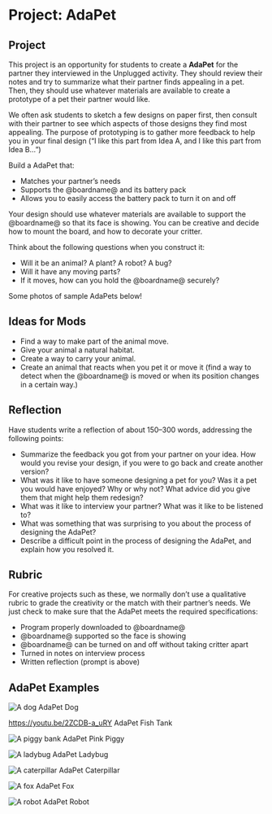 # Project: AdaPet

## Project

This project is an opportunity for students to create a **AdaPet** for the partner they interviewed in the Unplugged activity. They should review their notes and try to summarize what their partner finds appealing in a pet. Then, they should use whatever materials are available to create a prototype of a pet their partner would like.

We often ask students to sketch a few designs on paper first, then consult with their partner to see which aspects of those designs they find most appealing. The purpose of prototyping is to gather more feedback to help you in your final design (“I like this part from Idea A, and I like this part from Idea B…”)

Build a AdaPet that:

* Matches your partner’s needs
* Supports the @boardname@ and its battery pack
* Allows you to easily access the battery pack to turn it on and off

Your design should use whatever materials are available to support the @boardname@ so that its face is showing. You can be creative and decide how to mount the board, and how to decorate your critter.

Think about the following questions when you construct it:

* Will it be an animal? A plant? A robot? A bug?
* Will it have any moving parts?
* If it moves, how can you hold the @boardname@ securely?

Some photos of sample AdaPets below!

## Ideas for Mods

* Find a way to make part of the animal move.
* Give your animal a natural habitat.
* Create a way to carry your animal.
* Create an animal that reacts when you pet it or move it (find a way to detect when the @boardname@ is moved or when its position changes in a certain way.)

## Reflection

Have students write a reflection of about 150–300 words, addressing the following points:

* Summarize the feedback you got from your partner on your idea. How would you revise your design, if you were to go back and create another version?
* What was it like to have someone designing a pet for you? Was it a pet you would have enjoyed? Why or why not? What advice did you give them that might help them redesign?
* What was it like to interview your partner? What was it like to be listened to?
* What was something that was surprising to you about the process of designing the AdaPet?
* Describe a difficult point in the process of designing the AdaPet, and explain how you resolved it.

## Rubric

For creative projects such as these, we normally don’t use a qualitative rubric to grade the creativity or the match with their partner’s needs. We just check to make sure that the AdaPet meets the required specifications:

* Program properly downloaded to @boardname@
* @boardname@ supported so the face is showing
* @boardname@ can be turned on and off without taking critter apart
* Turned in notes on interview process
* Written reflection (prompt is above)

## AdaPet Examples

![A dog AdaPet](/static/courses/csintro/making/micropet-dog.jpg) Dog

https://youtu.be/2ZCDB-a_uRY AdaPet Fish Tank

![A piggy bank AdaPet](/static/courses/csintro/making/micropet-piggy-bank.jpg) Pink Piggy

![A ladybug AdaPet](/static/courses/csintro/making/micropet-ladybug.jpg) Ladybug

![A caterpillar AdaPet](/static/courses/csintro/making/micropet-caterpillar.jpg) Caterpillar

![A fox AdaPet](/static/courses/csintro/making/micropet-fox.jpg) Fox

![A robot AdaPet](/static/courses/csintro/making/micropet-robot.jpg) Robot